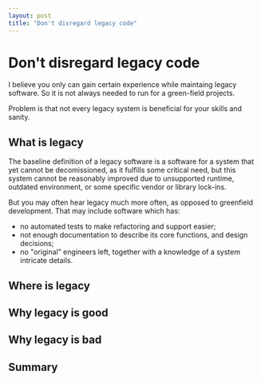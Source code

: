 ```yaml
---
layout: post
title: "Don't disregard legacy code"
---
```


# Don't disregard legacy code

I believe you only can gain certain experience while maintaing legacy software.
So it is not always needed to run for a green-field projects.

Problem is that not every legacy system is beneficial for your skills and sanity.

## What is legacy

The baseline definition of a legacy software is a software for a system that yet cannot be decomissioned, as it fulfills some critical need, but this system cannot be reasonably improved due to unsupported runtime, outdated environment, or some specific vendor or library lock-ins.

But you may often hear legacy much more often, as opposed to greenfield development.
That may include software which has:
 - no automated tests to make refactoring and support easier;
 - not enough documentation to describe its core functions, and design decisions;
 - no "original" engineers left, together with a knowledge of a system intricate details. 

## Where is legacy

## Why legacy is good

## Why legacy is bad

## Summary
